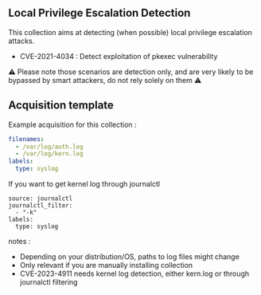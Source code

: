 ## Local Privilege Escalation Detection

This collection aims at detecting (when possible) local privilege escalation attacks.

 - CVE-2021-4034 : Detect exploitation of pkexec vulnerability

:warning: Please note those scenarios are detection only, and are very likely to be bypassed by smart attackers, do not rely solely on them :warning:

## Acquisition template

Example acquisition for this collection :

```yaml
filenames:
  - /var/log/auth.log
  - /var/log/kern.log
labels:
  type: syslog
```

If you want to get kernel log through journalctl
```
source: journalctl
journalctl_filter:
  - "-k"
labels:
  type: syslog
```

notes :
 -  Depending on your distribution/OS, paths to log files might change
 -  Only relevant if you are manually installing collection
 -  CVE-2023-4911 needs kernel log detection, either kern.log or through journalctl filtering


